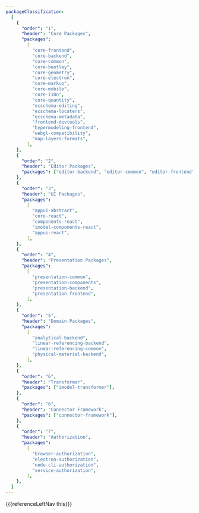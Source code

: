 ```yaml
---
packageClassification:
  [
    {
      "order": "1",
      "header": "Core Packages",
      "packages":
        [
          "core-frontend",
          "core-backend",
          "core-common",
          "core-bentley",
          "core-geometry",
          "core-electron",
          "core-markup",
          "core-mobile",
          "core-i18n",
          "core-quantity",
          "ecschema-editing",
          "ecschema-locaters",
          "ecschema-metadata",
          "frontend-devtools",
          "hypermodeling-frontend",
          "webgl-compatibility",
          "map-layers-formats",
        ],
    },
    {
      "order": "2",
      "header": "Editor Packages",
      "packages": ["editor-backend", "editor-common", "editor-frontend"],
    },
    {
      "order": "3",
      "header": "UI Packages",
      "packages":
        [
          "appui-abstract",
          "core-react",
          "components-react",
          "imodel-components-react",
          "appui-react",
        ],
    },
    {
      "order": "4",
      "header": "Presentation Packages",
      "packages":
        [
          "presentation-common",
          "presentation-components",
          "presentation-backend",
          "presentation-frontend",
        ],
    },
    {
      "order": "5",
      "header": "Domain Packages",
      "packages":
        [
          "analytical-backend",
          "linear-referencing-backend",
          "linear-referencing-common",
          "physical-material-backend",
        ],
    },
    {
      "order": "6",
      "header": "Transformer",
      "packages": ["imodel-transformer"],
    },
    {
      "order": "6",
      "header": "Connector Framework",
      "packages": ["connector-framework"],
    },
    {
      "order": "7",
      "header": "Authorization",
      "packages":
        [
          "browser-authorization",
          "electron-authorization",
          "node-cli-authorization",
          "service-authorization",
        ],
    },
  ]
---
```


<div>
    {{{referenceLeftNav this}}}
</div>
